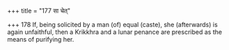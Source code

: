+++
title = "177 सा चेत्"

+++
178	If, being solicited by a man (of) equal (caste), she (afterwards) is again unfaithful, then a Krikkhra and a lunar penance are prescribed as the means of purifying her.